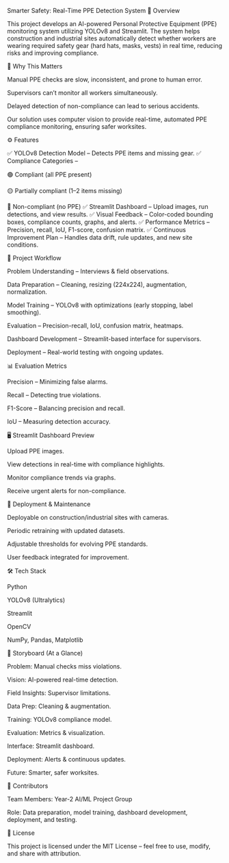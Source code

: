 Smarter Safety: Real-Time PPE Detection System
📌 Overview

This project develops an AI-powered Personal Protective Equipment (PPE) monitoring system utilizing YOLOv8 and Streamlit. The system helps construction and industrial sites automatically detect whether workers are wearing required safety gear (hard hats, masks, vests) in real time, reducing risks and improving compliance.

🚧 Why This Matters

Manual PPE checks are slow, inconsistent, and prone to human error.

Supervisors can’t monitor all workers simultaneously.

Delayed detection of non-compliance can lead to serious accidents.

Our solution uses computer vision to provide real-time, automated PPE compliance monitoring, ensuring safer worksites.

⚙️ Features

✅ YOLOv8 Detection Model – Detects PPE items and missing gear.
✅ Compliance Categories –

🟢 Compliant (all PPE present)

🟡 Partially compliant (1–2 items missing)

🔴 Non-compliant (no PPE)
✅ Streamlit Dashboard – Upload images, run detections, and view results.
✅ Visual Feedback – Color-coded bounding boxes, compliance counts, graphs, and alerts.
✅ Performance Metrics – Precision, recall, IoU, F1-score, confusion matrix.
✅ Continuous Improvement Plan – Handles data drift, rule updates, and new site conditions.

📂 Project Workflow

Problem Understanding – Interviews & field observations.

Data Preparation – Cleaning, resizing (224x224), augmentation, normalization.

Model Training – YOLOv8 with optimizations (early stopping, label smoothing).

Evaluation – Precision-recall, IoU, confusion matrix, heatmaps.

Dashboard Development – Streamlit-based interface for supervisors.

Deployment – Real-world testing with ongoing updates.

📊 Evaluation Metrics

Precision – Minimizing false alarms.

Recall – Detecting true violations.

F1-Score – Balancing precision and recall.

IoU – Measuring detection accuracy.

🖥️ Streamlit Dashboard Preview

Upload PPE images.

View detections in real-time with compliance highlights.

Monitor compliance trends via graphs.

Receive urgent alerts for non-compliance.

🚀 Deployment & Maintenance

Deployable on construction/industrial sites with cameras.

Periodic retraining with updated datasets.

Adjustable thresholds for evolving PPE standards.

User feedback integrated for improvement.

🛠️ Tech Stack

Python

YOLOv8 (Ultralytics)

Streamlit

OpenCV

NumPy, Pandas, Matplotlib

📘 Storyboard (At a Glance)

Problem: Manual checks miss violations.

Vision: AI-powered real-time detection.

Field Insights: Supervisor limitations.

Data Prep: Cleaning & augmentation.

Training: YOLOv8 compliance model.

Evaluation: Metrics & visualization.

Interface: Streamlit dashboard.

Deployment: Alerts & continuous updates.

Future: Smarter, safer worksites.

👥 Contributors

Team Members: Year-2 AI/ML Project Group

Role: Data preparation, model training, dashboard development, deployment, and testing.

📄 License

This project is licensed under the MIT License – feel free to use, modify, and share with attribution.
